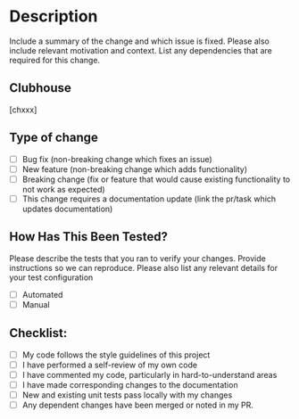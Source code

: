 # Description

Include a summary of the change and which issue is fixed. Please also include relevant motivation and context. List any dependencies that are required for this change.

## Clubhouse

[chxxx]

## Type of change

- [ ] Bug fix (non-breaking change which fixes an issue)
- [ ] New feature (non-breaking change which adds functionality)
- [ ] Breaking change (fix or feature that would cause existing functionality to not work as expected)
- [ ] This change requires a documentation update (link the pr/task which updates documentation)

## How Has This Been Tested?

Please describe the tests that you ran to verify your changes. Provide instructions so we can reproduce. Please also list any relevant details for your test configuration

- [ ] Automated
- [ ] Manual 

## Checklist:

- [ ] My code follows the style guidelines of this project
- [ ] I have performed a self-review of my own code
- [ ] I have commented my code, particularly in hard-to-understand areas
- [ ] I have made corresponding changes to the documentation
- [ ] New and existing unit tests pass locally with my changes
- [ ] Any dependent changes have been merged or noted in my PR.
